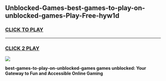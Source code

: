 
## Unblocked-Games-best-games-to-play-on-unblocked-games-Play-Free-hyw1d
<h3>
<a href="https://premium76.site?title=best-games-to-play-on-unblocked-games&ref=17A">CLICK TO PLAY</a></h3>
<hr>

<h3>
<a href="https://premium76.site?title=best-games-to-play-on-unblocked-games&ref=17A">CLICK 2 PLAY</a>
  
</h3>

<a href="https://premium76.site?title=best-games-to-play-on-unblocked-games&ref=17A"><img src="https://clearcache.store/games.png"></a>


**best-games-to-play-on-unblocked-games games unblocked: Your Gateway to Fun and Accessible Online Gaming**
